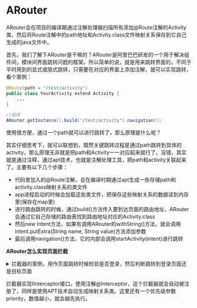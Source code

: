 # ARouter

ARouter会在项目的编译期通过注解处理器扫描所有添加@Route注解的Activity类，然后将Route注解中的path地址和Activity.class文件映射关系保存到它自己生成的java文件中。

首先，我们了解下ARouter是干嘛的？ARouter是阿里巴巴研发的一个用于解决组件间，模块间界面跳转问题的框架。所以简单的说，就是用来跳转界面的，不同于平时用到的显式或隐式跳转，只需要在对应的界面上添加注解，就可以实现跳转，看个案例：

```java
@Route(path = "/test/activity")
public class YourActivity extend Activity {
    ...
}

//跳转
ARouter.getInstance().build("/test/activity").navigation();
```

使用很方便，通过一个path就可以进行跳转了，那么原理是什么呢？

其实仔细思考下，就可以联想到，既然关键跳转过程是通过path跳转到具体的activity，那么原理无非就是把path和Activity一一对应起来就行了。没错，其实就是通过注释，通过apt技术，也就是注解处理工具，把path和activity关联起来了。主要有以下几个步骤：

- 代码里加入的@Route注解，会在编译时期通过apt生成一些存储path和activity.class映射关系的类文件
- app进程启动的时候会加载这些类文件，把保存这些映射关系的数据读到内存里(保存在map里)
- 进行路由跳转的时候，通过build()方法传入要到达页面的路由地址，ARouter会通过它自己存储的路由表找到路由地址对应的Activity.class
- 然后new Intent方法，如果有调用ARouter的withString()方法，就会调用intent.putExtra(String name, String value)方法添加参数
- 最后调用navigation()方法，它的内部会调用startActivity(intent)进行跳转

**ARouter怎么实现页面拦截**

<details><summary>拦截器的案例，用作页面跳转时候检验是否登录，然后判断跳转到登录页面还是目标页面</summary>

```java
@Interceptor(name = "login", priority = 6)
public class LoginInterceptorImpl implements IInterceptor {
    @Override
    public void process(Postcard postcard, InterceptorCallback callback) {
        String path = postcard.getPath();
        boolean isLogin = SPUtils.getInstance().getBoolean(ConfigConstants.SP_IS_LOGIN, false);

        if (isLogin) { 
            // 如果已经登录不拦截
            callback.onContinue(postcard);
        } else {  
            // 如果没有登录，进行拦截
            callback.onInterrupt(postcard);
        }

    }

    @Override
    public void init(Context context) {
        LogUtils.v("初始化成功"); 
    }

}

//使用
ARouter.getInstance().build(ConfigConstants.SECOND_PATH)
                         .withString("msg", "123")
                          .navigation(this,new LoginNavigationCallbackImpl()); 
                          // 第二个参数是路由跳转的回调


// 拦截的回调
public class LoginNavigationCallbackImpl  implements NavigationCallback{
    @Override 
    public void onFound(Postcard postcard) {

    }

    @Override 
    public void onLost(Postcard postcard) {

    }

    @Override   
    public void onArrival(Postcard postcard) {

    }

    @Override
    public void onInterrupt(Postcard postcard) {
     //拦截并跳转到登录页
        String path = postcard.getPath();
        Bundle bundle = postcard.getExtras();
        ARouter.getInstance().build(ConfigConstants.LOGIN_PATH)
                .with(bundle)
                .withString(ConfigConstants.PATH, path)
                .navigation();
    }
}
```

</details>

拦截器实现IInterceptor接口，使用注解@Interceptor，这个拦截器就会自动被注册了，同样是使用APT技术自动生成映射关系类。这里还有一个优先级参数priority，数值越小，就会越先执行。
